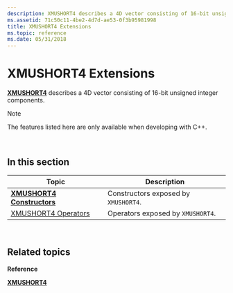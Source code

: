 ```yaml
---
description: XMUSHORT4 describes a 4D vector consisting of 16-bit unsigned integer components.
ms.assetid: 71c50c11-4be2-4d7d-ae53-0f3b95981998
title: XMUSHORT4 Extensions
ms.topic: reference
ms.date: 05/31/2018
---
```


# XMUSHORT4 Extensions

[**XMUSHORT4**](/windows/desktop/api/DirectXPackedVector/ns-directxpackedvector-xmushort4) describes a 4D vector consisting of 16-bit unsigned integer components.

> [!Note]  
> The features listed here are only available when developing with C++.

 

## In this section



| Topic                                                         | Description                                     |
|---------------------------------------------------------------|-------------------------------------------------|
| [**XMUSHORT4 Constructors**](xmushort4-ctor.md)<br/>   | Constructors exposed by `XMUSHORT4`.<br/> |
| [XMUSHORT4 Operators](ovw-xmushort4-operators.md)<br/> | Operators exposed by `XMUSHORT4`.<br/>    |



 

## Related topics

<dl> <dt>

**Reference**
</dt> <dt>

[**XMUSHORT4**](/windows/desktop/api/DirectXPackedVector/ns-directxpackedvector-xmushort4)
</dt> </dl>

 

 




